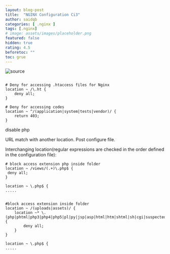 ```yaml
---
layout: blog-post
title:  "NGINX Configuration Ci3"
author: saidqb
categories: [ .nginx ]
tags: [.nginx]
# image: assets/images/placeholder.png
featured: false
hidden: true
rating: 4.5
beforetoc: ""
toc: grue
---
```


![source](https://gist.github.com/yidas/30a611449992b0fac173267951e5f17f)
```

# Deny for accessing .htaccess files for Nginx
location ~ /\.ht {
	deny all;
}

# Deny for accessing codes
location ~ ^/(application|system|tests|vendor)/ {
	return 403;
}

```

disable php


URL match with another location. Post configure file.

Interchanging location(regular expressions are checked in the order defined in the configuration file):


```
# block access extension php inside folder
location ~ /views/(.+)\.php$ {
 deny all;
}

location ~ \.php$ {
.....


```



```
#block access extension inside folder
location ~ /(uploads|assets)/ {
    location ~* \.(php|phtml|php3|php4|php5|pl|py|jsp|asp|html|htm|shtml|sh|cgi|suspected)$ {
        deny all;
    }
}

location ~ \.php$ {
.....

```